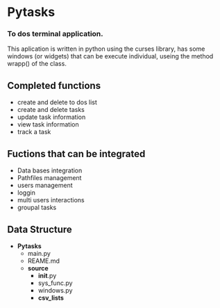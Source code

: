 # Pytasks
### To dos terminal application.

This aplication is written in python using the curses library,
has some windows (or widgets) that can be execute individual,
useing the method wrapp() of the class.

## Completed functions
* create and delete to dos list
* create and delete tasks
* update task information
* view task information
* track a task

## Fuctions that can be integrated
* Data bases integration
* Pathfiles management
* users management
* loggin
* multi users interactions
* groupal tasks

## Data Structure
* **Pytasks**
	* main.py
	* REAME.md
	* **source**
		* __init__.py
		* sys_func.py
		* windows.py
		* **csv_lists**
